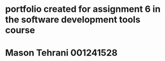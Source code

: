 # portfolio created for assignment 6 in the software development tools course

# Mason Tehrani 001241528
